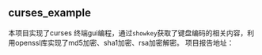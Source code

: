 curses_example
---
本项目实现了curses 终端gui编程，通过`showkey`获取了键盘编码的相关内容，利用openssl库实现了md5加密、sha1加密、rsa加密解密。
项目报告地址：
